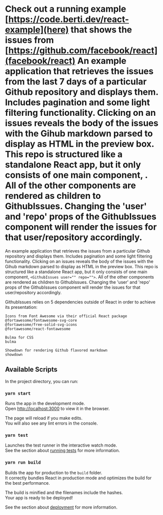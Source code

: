 
Check out a running example [https://code.berti.dev/react-example](here) that shows the issues from [https://github.com/facebook/react](facebook/react)
An example application that retrieves the issues from the last 7 days of a particular Github repository and displays them. Includes pagination and some light filtering functionality. Clicking on an issues reveals the body of the issues with the Gihub markdown parsed to display as HTML in the preview box. This repo is structured like a standalone React app, but it only consists of one main component, <GithubIssues user="" repo="">. All of the other components are rendered as children to GithubIssues. Changing the 'user' and 'repo' props of the GithubIssues component will render the issues for that user/repository accordingly.
=======
An example application that retrieves the issues from a particular Github repository and displays them. Includes pagination and some light filtering functionality. Clicking on an issues reveals the body of the issues with the Gihub markdown parsed to display as HTML in the preview box. This repo is structured like a standalone React app, but it only consists of one main component, ```<GithubIssues user="" repo="">```. All of the other components are rendered as children to GithubIssues. Changing the 'user' and 'repo' props of the GithubIssues component will render the issues for that user/repository accordingly.


GithubIssues relies on 5 dependencies outside of React in order to achieve its presentation:

    Icons from Font Awesome via their official React package
    @fortawesome/fontawesome-svg-core
    @fortawesome/free-solid-svg-icons
    @fortawesome/react-fontawesome

    Bulma for CSS
    bulma

    Showdown for rendering Github flavored markdown
    showdown




## Available Scripts

In the project directory, you can run:

### `yarn start`

Runs the app in the development mode.<br>
Open [http://localhost:3000](http://localhost:3000) to view it in the browser.

The page will reload if you make edits.<br>
You will also see any lint errors in the console.

### `yarn test`

Launches the test runner in the interactive watch mode.<br>
See the section about [running tests](https://facebook.github.io/create-react-app/docs/running-tests) for more information.

### `yarn run build`

Builds the app for production to the `build` folder.<br>
It correctly bundles React in production mode and optimizes the build for the best performance.

The build is minified and the filenames include the hashes.<br>
Your app is ready to be deployed!

See the section about [deployment](https://facebook.github.io/create-react-app/docs/deployment) for more information.
